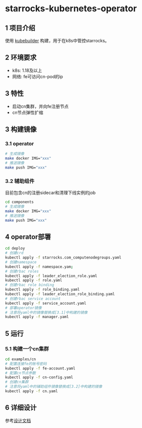 # starrocks-kubernetes-operator

## 1 项目介绍
使用 [kubebuilder](https://github.com/kubernetes-sigs/kubebuilder) 构建，用于在k8s中管控starrocks。

## 2 环境要求
 * k8s: 1.18及以上
 * 网络: fe可访问cn-pod的ip

## 3 特性
* 启动cn集群，并向fe注册节点
* cn节点弹性扩缩

## 3 构建镜像
### 3.1 operator
```bash
# 生成镜像
make docker IMG="xxx"
# 推送镜像
make push IMG="xxx"
```
### 3.2 辅助组件
目前包含cn的注册sidecar和清理下线实例的job
```bash
cd components
# 生成镜像
make docker IMG="xxx"
# 推送镜像
make push IMG="xxx"
```

## 4 operator部署
```bash
cd deploy
# 创建crd
kubectl apply -f starrocks.com_computenodegroups.yaml
# 创建namespace
kubectl apply -f namespace.yam;
# 创建rbac roles
kubectl apply -f leader_election_role.yaml
kubectl apply -f role.yaml
# 创建rbac role binding
kubectl apply -f role_binding.yaml
kubectl apply -f leader_election_role_binding.yaml
# 创建rbac service account
kubectl apply -f service_account.yaml
# 部署operator镜像
# 注意将yaml中的镜像替换成[3.1]中构建的镜像
kubectl apply -f manager.yaml
```

## 5 运行
### 5.1 构建一个cn集群
```bash 
cd examples/cn
# 配置连接fe的账号密码
kubectl apply -f fe-account.yaml
# 配置cn节点参数
kubectl apply -f cn-config.yaml
# 创建cn集群
# 注意将yaml中的辅助组件镜像替换成[3.2]中构建的镜像
kubectl apply -f cn.yaml
```
## 6 详细设计
参考[设计文档](./doc)
